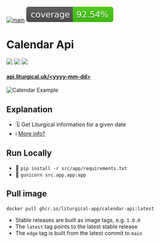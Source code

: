 [![main](https://github.com/liturgical-app/calendar-api/actions/workflows/main.yaml/badge.svg)](https://github.com/liturgical-app/calendar-api/actions/workflows/main.yaml)
<a><img src="./src/resources/coverage/coverage.svg"></a>

# Calendar Api
<a href="https://www.python.org/"><img src="https://img.shields.io/badge/python-2a3035?logo=python&logoColor=ffdd54"></a>
<a href="https://github.com/features/actions"><img src="https://img.shields.io/badge/github%20actions-%232a3035.svg?logo=githubactions&logoColor=skyblue"></a>
<a href="https://render.com/"><img src="https://img.shields.io/badge/Render-%232a3035.svg?logo=render&logoColor=green"></a>

#### [api.liturgical.uk/\<yyyy-mm-dd>](https://api.liturgical.uk/2024-12-10)

<img alt="Calendar Example" width=480 src="https://github.com/liturgical-app/calendar-api/assets/34093915/0c7a3250-c68f-4e68-9463-9f40e7a3e9f7">

## Explanation
- 🗓 Get Liturgical information for a given date
- ℹ️ [More info?](https://pypi.org/project/liturgical-calendar/) 

## Run Locally
- 🔧 `pip install -r src/app/requirements.txt`
- 🚀 `gunicorn src.app.app:app`

## Pull image

```console
docker pull ghcr.io/liturgical-app/calendar-api:latest
```

- Stable releases are built as image tags, e.g. `1.0.0`
- The `latest` tag points to the latest stable release
- The `edge` tag is built from the latest commit to `main`
